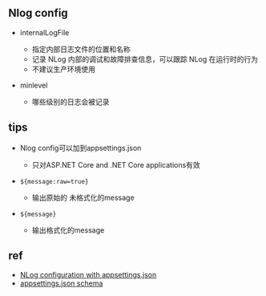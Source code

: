

## Nlog config
+ internalLogFile
    + 指定内部日志文件的位置和名称
    + 记录 NLog 内部的调试和故障排查信息，可以跟踪 NLog 在运行时的行为
    + 不建议生产环境使用

+ minlevel
    + 哪些级别的日志会被记录

## tips
+ Nlog config可以加到appsettings.json
    + 只对ASP.NET Core and .NET Core applications有效


+ `${message:raw=true}` 
    + 输出原始的 未格式化的message

+ `${message}` 
    + 输出格式化的message

## ref
<!-- config -->
+ [NLog configuration with appsettings.json](https://github.com/NLog/NLog.Extensions.Logging/wiki/NLog-configuration-with-appsettings.json)
+ [appsettings.json schema](https://json.schemastore.org/appsettings.json)